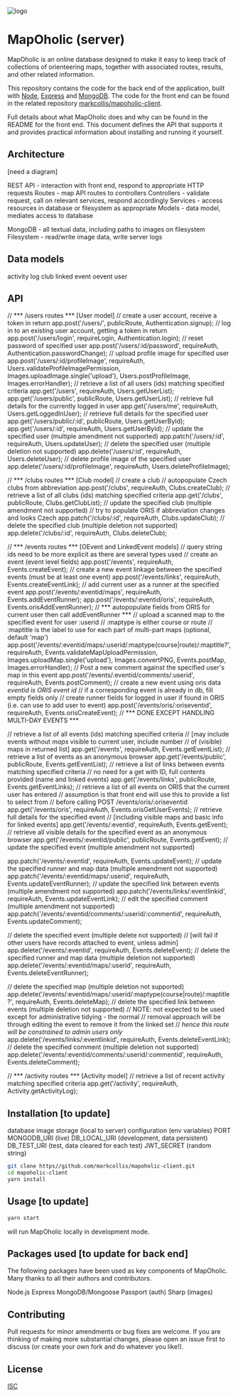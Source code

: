 ![logo](src/graphics/mapoholicLogoSmall.jpg)

# MapOholic (server)

MapOholic is an online database designed to make it easy to keep track of collections of orienteering maps, together with associated routes, results, and other related information.

This repository contains the code for the back end of the application, built with [Node](), [Express]() and [MongoDB](). The code for the front end can be found in the related repository [markcollis/mapoholic-client](https://github.com/markcollis/mapoholic-client).

Full details about what MapOholic does and why can be found in the README for the front end. This document defines the API that supports it and provides practical information about installing and running it yourself.

## Architecture

[need a diagram]

REST API - interaction with front end, respond to appropriate HTTP requests
Routes - map API routes to controllers
Controllers - validate request, call on relevant services, respond accordingly
Services - access resources in database or filesystem as appropriate
Models - data model, mediates access to database

MongoDB - all textual data, including paths to images on filesystem
Filesystem - read/write image data, write server logs

## Data models


activity log
club
linked event
oevent
user


## API



// *** /users routes ***  [User model]
// create a user account, receive a token in return
app.post('/users/', publicRoute, Authentication.signup);
// log in to an existing user account, getting a token in return
app.post('/users/login', requireLogin, Authentication.login);
// reset password of specified user
app.post('/users/:id/password', requireAuth, Authentication.passwordChange);
// upload profile image for specified user
app.post('/users/:id/profileImage', requireAuth, Users.validateProfileImagePermission,
  Images.uploadImage.single('upload'), Users.postProfileImage, Images.errorHandler);
// retrieve a list of all users (ids) matching specified criteria
app.get('/users', requireAuth, Users.getUserList);
app.get('/users/public', publicRoute, Users.getUserList);
// retrieve full details for the currently logged in user
app.get('/users/me', requireAuth, Users.getLoggedInUser);
// retrieve full details for the specified user
app.get('/users/public/:id', publicRoute, Users.getUserById);
app.get('/users/:id', requireAuth, Users.getUserById);
// update the specified user (multiple amendment not supported)
app.patch('/users/:id', requireAuth, Users.updateUser);
// delete the specified user (multiple deletion not supported)
app.delete('/users/:id', requireAuth, Users.deleteUser);
// delete profile image of the specified user
app.delete('/users/:id/profileImage', requireAuth, Users.deleteProfileImage);

// *** /clubs routes ***  [Club model]
// create a club
// autopopulate Czech clubs from abbreviation
app.post('/clubs', requireAuth, Clubs.createClub);
// retrieve a list of all clubs (ids) matching specified criteria
app.get('/clubs', publicRoute, Clubs.getClubList);
// update the specified club (multiple amendment not supported)
// try to populate ORIS if abbreviation changes and looks Czech
app.patch('/clubs/:id', requireAuth, Clubs.updateClub);
// delete the specified club (multiple deletion not supported)
app.delete('/clubs/:id', requireAuth, Clubs.deleteClub);

// *** /events routes ***  [OEvent and LinkedEvent models]
// query string ids need to be more explicit as there are several types used
// create an event (event level fields)
app.post('/events', requireAuth, Events.createEvent);
// create a new event linkage between the specified events (must be at least one event)
app.post('/events/links', requireAuth, Events.createEventLink);
// add current user as a runner at the specified event
app.post('/events/:eventid/maps', requireAuth, Events.addEventRunner);
app.post('/events/:eventid/oris', requireAuth, Events.orisAddEventRunner);
// *** autopopulate fields from ORIS for current user then call addEventRunner ***
// upload a scanned map to the specified event for user :userid
// :maptype is either course or route
// :maptitle is the label to use for each part of multi-part maps (optional, default 'map')
app.post('/events/:eventid/maps/:userid/:maptype(course|route)/:maptitle?', requireAuth,
  Events.validateMapUploadPermission, Images.uploadMap.single('upload'),
  Images.convertPNG, Events.postMap, Images.errorHandler);
// Post a new comment against the specified user's map in this event
app.post('/events/:eventid/comments/:userid', requireAuth, Events.postComment);
// create a new event using oris data *eventid is ORIS event id*
// if a corresponding event is already in db, fill empty fields only
// create runner fields for logged in user if found in ORIS (i.e. can use to add user to event)
app.post('/events/oris/:oriseventid', requireAuth, Events.orisCreateEvent);
// *** DONE EXCEPT HANDLING MULTI-DAY EVENTS ***

// retrieve a list of all events (ids) matching specified criteria
// [may include events without *maps* visible to current user, include number
// of (visible) maps in returned list]
app.get('/events', requireAuth, Events.getEventList);
// retrieve a list of events as an anonymous browser
app.get('/events/public', publicRoute, Events.getEventList);
// retrieve a list of links between events matching specified criteria
// no need for a get with ID, full contents provided (name and linked events)
app.get('/events/links', publicRoute, Events.getEventLinks);
// retrieve a list of all events on ORIS that the current user has entered
// assumption is that front end will use this to provide a list to select from
// before calling POST /events/oris/:oriseventid
app.get('/events/oris', requireAuth, Events.orisGetUserEvents);
// retrieve full details for the specified event
// [including visible maps and basic info for linked events]
app.get('/events/:eventid', requireAuth, Events.getEvent);
// retrieve all visible details for the specified event as an anonymous browser
app.get('/events/:eventid/public', publicRoute, Events.getEvent);
// update the specified event (multiple amendment not supported)

app.patch('/events/:eventid', requireAuth, Events.updateEvent);
// update the specified runner and map data (multiple amendment not supported)
app.patch('/events/:eventid/maps/:userid', requireAuth, Events.updateEventRunner);
// update the specified link between events (multiple amendment not supported)
app.patch('/events/links/:eventlinkid', requireAuth, Events.updateEventLink);
// edit the specified comment (multiple amendment not supported)
app.patch('/events/:eventid/comments/:userid/:commentid', requireAuth, Events.updateComment);

// delete the specified event (multiple delete not supported)
// [will fail if other users have records attached to event, unless admin]
app.delete('/events/:eventid', requireAuth, Events.deleteEvent);
// delete the specified runner and map data (multiple deletion not supported)
app.delete('/events/:eventid/maps/:userid', requireAuth, Events.deleteEventRunner);

// delete the specified map (multiple deletion not supported)
app.delete('/events/:eventid/maps/:userid/:maptype(course|route)/:maptitle?', requireAuth, Events.deleteMap);
// delete the specified link between events (multiple deletion not supported)
// NOTE: not expected to be used except for administrative tidying - the normal
// removal approach will be through editing the event to remove it from the linked set
// *hence this route will be constrained to admin users only*
app.delete('/events/links/:eventlinkid', requireAuth, Events.deleteEventLink);
// delete the specified comment (multiple deletion not supported)
app.delete('/events/:eventid/comments/:userid/:commentid', requireAuth, Events.deleteComment);

// *** /activity routes ***  [Activity model]
// retrieve a list of recent activity matching specified criteria
app.get('/activity', requireAuth, Activity.getActivityLog);



## Installation [to update]



database
image storage (local to server)
configuration
(env variables)
PORT
MONGODB_URI (live)
DB_LOCAL_URI (development, data persistent)
DB_TEST_URI (test, data cleared for each test)
JWT_SECRET (random string)


```bash
git clone https//github.com/markcollis/mapoholic-client.git
cd mapoholic-client
yarn install
```

## Usage [to update]

```bash
yarn start
```
will run MapOholic locally in development mode.


## Packages used [to update for back end]

The following packages have been used as key components of MapOholic. Many thanks to all their authors and contributors.

Node.js
Express
MongoDB/Mongoose
Passport (auth)
Sharp (images)

## Contributing

Pull requests for minor amendments or bug fixes are welcome. If you are thinking of making more substantial changes, please open an issue first to discuss (or create your own fork and do whatever you like!).

## License
[ISC](https://choosealicense.com/licenses/isc/)
